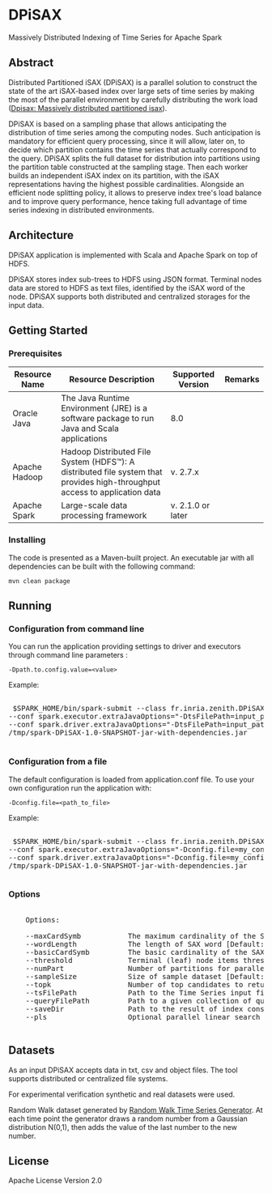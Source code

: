 # DPiSAX
Massively Distributed Indexing of Time Series for Apache Spark


## Abstract 
Distributed Partitioned iSAX (DPiSAX)  is a parallel solution to construct the state of the art iSAX-based index over large sets of time series by making the most of the parallel environment by carefully distributing the work load ([Dpisax: Massively distributed partitioned isax](https://hal-lirmm.ccsd.cnrs.fr/lirmm-01620125/document)).


DPiSAX is based on a sampling phase that allows anticipating the distribution of time series  among the computing nodes. Such anticipation is mandatory for  efficient query processing, since it will allow, later on, to decide which partition contains the time series that actually correspond to the query. DPiSAX  splits the full dataset for distribution into partitions using the partition table constructed at the sampling stage. Then each worker builds an independent iSAX index on its partition, with the iSAX representations having the highest possible cardinalities. Alongside an efficient node splitting policy, it allows to preserve  index tree's load balance and to improve query performance, hence taking full advantage of time series indexing in distributed environments. 

## Architecture

DPiSAX application is implemented with Scala and Apache Spark on top of HDFS.  

DPiSAX stores index sub-trees to HDFS using JSON format. Terminal nodes data are stored to HDFS as text files, identified by the iSAX word of the node. DPiSAX supports both distributed  and centralized storages for the input data.        





## Getting Started
 
### Prerequisites

Resource Name | Resource Description | Supported Version  | Remarks
------------ | ------------- | ------------- | -------------
Oracle Java | The Java Runtime Environment (JRE) is a software package to run Java and Scala applications | 8.0
Apache Hadoop | Hadoop Distributed File System (HDFS™): A distributed file system that provides high-throughput access to application data | v. 2.7.x 
Apache Spark | Large-scale data processing framework | v. 2.1.0 or later 



### Installing 

The code is presented as a Maven-built project. An executable jar with all dependencies can be built with the following command:

`mvn clean package
`

## Running

### Configuration from command line
You can run the application providing settings to driver and executors through command line parameters :

`-Dpath.to.config.value=<value>`

Example:

<pre>

 $SPARK_HOME/bin/spark-submit --class fr.inria.zenith.DPiSAX \
--conf spark.executor.extraJavaOptions="-DtsFilePath=input_path -DqueryFilePath=query_path  -DsampleSize=dec_val -Dpls=boolean -Dthreshold=dec_val -DnumPart=int_val -DwordLength=int_val -DbasicCardSymb=int_val -Dtopk=int_val" \
--conf spark.driver.extraJavaOptions="-DtsFilePath=input_path -DqueryFilePath=query_path  -DsampleSize=dec_val -Dpls=boolean -Dthreshold=dec_val -DnumPart=int_val -DwordLength=int_val -DbasicCardSymb=int_val -Dtopk=int_val" \
/tmp/spark-DPiSAX-1.0-SNAPSHOT-jar-with-dependencies.jar

</pre>


### Configuration from a file

The default configuration is loaded from application.conf file. 
To use your own configuration run the application with: 

`-Dconfig.file=<path_to_file>`


Example:

<pre>

 $SPARK_HOME/bin/spark-submit --class fr.inria.zenith.DPiSAX \
--conf spark.executor.extraJavaOptions="-Dconfig.file=my_config.conf" \
--conf spark.driver.extraJavaOptions="-Dconfig.file=my_config.conf" \
/tmp/spark-DPiSAX-1.0-SNAPSHOT-jar-with-dependencies.jar

</pre>

### Options
 <pre>

    Options:
    
    --maxCardSymb           The maximum cardinality of the SAX representation [Default: 8]
    --wordLength            The length of SAX word [Default: 8]
    --basicCardSymb         The basic cardinality of the SAX representation [Default: 1]
    --threshold             Terminal (leaf) node items threshold [Default: 100]
    --numPart               Number of partitions for parallel data processing [Default: 0]
    --sampleSize            Size of sample dataset [Default: 0.2]
    --topk                  Number of top candidates to return  (nearest neighbours)[Default: 10]
    --tsFilePath            Path to the Time Series input file
    --queryFilePath         Path to a given collection of queries
    --saveDir               Path to the result of index construction in a format, ex.: "/tmp/dpisax_res/", "dpisax_res/"
    --pls                   Optional parallel linear search on a given dataset and queries [Default: true]
    
</pre>


## Datasets 
As an input DPiSAX accepts data in txt, csv and object files. The tool supports distributed or centralized file systems. 

For experimental verification synthetic and real datasets were used.
 
Random Walk dataset generated by [Random Walk Time Series Generator](https://github.com/lev-a/RandomWalk-tsGenerator).  At each time point the generator draws a random number from a Gaussian distribution N(0,1), then adds the value of the last number to the new number.


## License
Apache License Version 2.0

